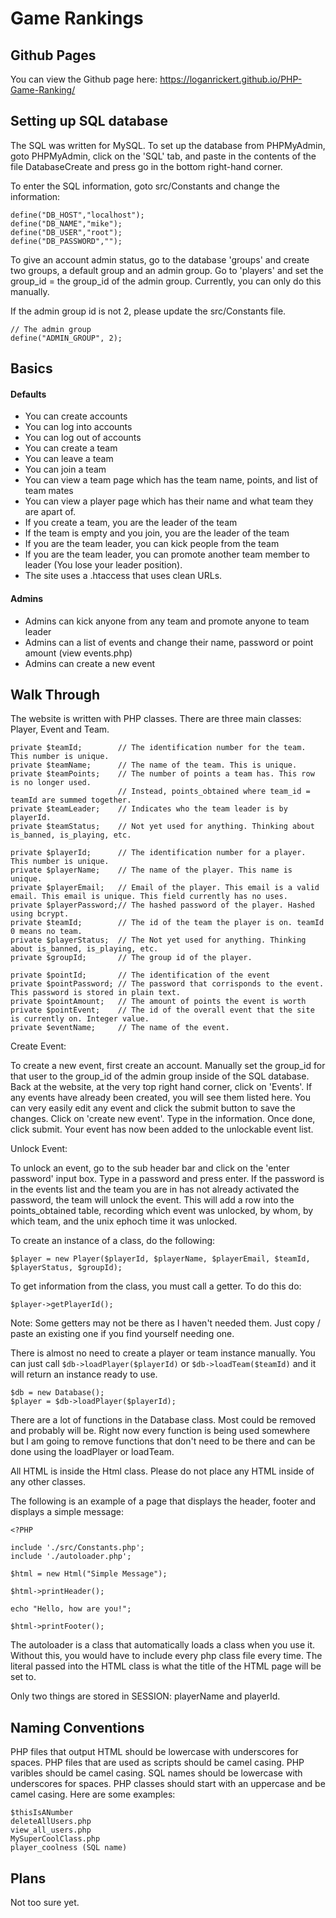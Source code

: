# Game Rankings

## Github Pages
You can view the Github page here: https://loganrickert.github.io/PHP-Game-Ranking/

## Setting up SQL database
The SQL was written for MySQL. To set up the database from PHPMyAdmin, goto PHPMyAdmin, click on the 'SQL' tab, and paste in the contents of the file DatabaseCreate and press go in the bottom right-hand corner.

To enter the SQL information, goto src/Constants and change the information:

```
define("DB_HOST","localhost");
define("DB_NAME","mike");
define("DB_USER","root");
define("DB_PASSWORD","");
```

To give an account admin status, go to the database 'groups' and create two groups, a default group and an admin group. Go to 'players' and set the group_id = the group_id of the admin group. Currently, you can only do this manually.

If the admin group id is not 2, please update the src/Constants file.

```
// The admin group
define("ADMIN_GROUP", 2);
```

## Basics
#### Defaults
* You can create accounts
* You can log into accounts
* You can log out of accounts
* You can create a team
* You can leave a team
* You can join a team
* You can view a team page which has the team name, points, and list of team mates
* You can view a player page which has their name and what team they are apart of.
* If you create a team, you are the leader of the team
* If the team is empty and you join, you are the leader of the team
* If you are the team leader, you can kick people from the team
* If you are the team leader, you can promote another team member to leader (You lose your leader position).
* The site uses a .htaccess that uses clean URLs.

#### Admins
* Admins can kick anyone from any team and promote anyone to team leader
* Admins can a list of events and change their name, password or point amount (view events.php)
* Admins can create a new event

## Walk Through
The website is written with PHP classes. There are three main classes: Player, Event and Team.

```
private $teamId; 		// The identification number for the team. This number is unique.
private $teamName; 		// The name of the team. This is unique.
private $teamPoints;	// The number of points a team has. This row is no longer used.
						// Instead, points_obtained where team_id = teamId are summed together.
private $teamLeader;	// Indicates who the team leader is by playerId.
private $teamStatus;	// Not yet used for anything. Thinking about is_banned, is_playing, etc.
```

```
private $playerId;		// The identification number for a player. This number is unique.
private $playerName;	// The name of the player. This name is unique.
private $playerEmail;	// Email of the player. This email is a valid email. This email is unique. This field currently has no uses.
private $playerPassword;// The hashed password of the player. Hashed using bcrypt.
private $teamId;		// The id of the team the player is on. teamId 0 means no team.
private $playerStatus;	// The Not yet used for anything. Thinking about is_banned, is_playing, etc.
private $groupId;		// The group id of the player.
```

```
private $pointId;		// The identification of the event
private $pointPassword;	// The password that corrisponds to the event. This password is stored in plain text.
private $pointAmount;	// The amount of points the event is worth
private $pointEvent;	// The id of the overall event that the site is currently on. Integer value.
private $eventName;		// The name of the event.
```

Create Event:

To create a new event, first create an account. Manually set the group_id for that user to the group_id of the admin group inside of the SQL database. Back at the website, at the very top right hand corner, click on 'Events'. If any events have already been created, you will see them listed here. You can very easily edit any event and click the submit button to save the changes. Click on 'create new event'. Type in the information. Once done, click submit. Your event has now been added to the unlockable event list.

Unlock Event:

To unlock an event, go to the sub header bar and click on the 'enter password' input box. Type in a password and press enter. If the password is in the events list and the team you are in has not already activated the password, the team will unlock the event. This will add a row into the points_obtained table, recording which event was unlocked, by whom, by which team, and the unix ephoch time it was unlocked.

To create an instance of a class, do the following:

```
$player = new Player($playerId, $playerName, $playerEmail, $teamId, $playerStatus, $groupId);
```

To get information from the class, you must call a getter. To do this do:

```
$player->getPlayerId();
```

Note: Some getters may not be there as I haven't needed them. Just copy / paste an existing one if you find yourself needing one.

There is almost no need to create a player or team instance manually. You can just call ```$db->loadPlayer($playerId)``` or ```$db->loadTeam($teamId)``` and it will return an instance ready to use.

```
$db = new Database();
$player = $db->loadPlayer($playerId);
```

There are a lot of functions in the Database class. Most could be removed and probably will be. Right now every function is being used somewhere but I am going to remove functions that don't need to be there and can be done using the loadPlayer or loadTeam.

All HTML is inside the Html class. Please do not place any HTML inside of any other classes.

The following is an example of a page that displays the header, footer and displays a simple message:

```
<?PHP

include './src/Constants.php';
include './autoloader.php';

$html = new Html("Simple Message");

$html->printHeader();

echo "Hello, how are you!";

$html->printFooter();
```

The autoloader is a class that automatically loads a class when you use it. Without this, you would have to include every php class file every time. The literal passed into the HTML class is what the title of the HTML page will be set to.

Only two things are stored in SESSION: playerName and playerId.

## Naming Conventions
PHP files that output HTML should be lowercase with underscores for spaces. PHP files that are used as scripts should be camel casing. PHP varibles should be camel casing. SQL names should be lowercase with underscores for spaces. PHP classes should start with an uppercase and be camel casing. Here are some examples:

```
$thisIsANumber
deleteAllUsers.php
view_all_users.php
MySuperCoolClass.php
player_coolness (SQL name)
```

## Plans
Not too sure yet.